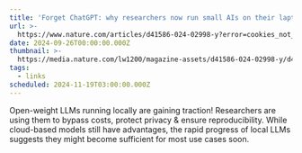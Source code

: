 ```yaml
---
title: 'Forget ChatGPT: why researchers now run small AIs on their laptops'
url: >-
  https://www.nature.com/articles/d41586-024-02998-y?error=cookies_not_supported&code=bc17dd64-a308-48c6-8c0a-deb3edf48c0d
date: 2024-09-26T00:00:00.000Z
thumbnail: >-
  https://media.nature.com/lw1200/magazine-assets/d41586-024-02998-y/d41586-024-02998-y_27684494.jpg
tags:
  - links
scheduled: 2024-11-19T03:00:00.000Z
---
```


Open-weight LLMs running locally are gaining traction! Researchers are using them to bypass costs, protect privacy & ensure reproducibility.  While cloud-based models still have advantages, the rapid progress of local LLMs suggests they might become sufficient for most use cases soon.
